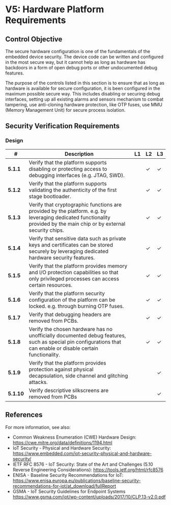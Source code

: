 # V5: Hardware Platform Requirements

## Control Objective

The secure hardware configuration is one of the fundamentals of the embedded device security. The device code can be written and configured in the most secure way, but it cannot help as long as hardware has backdoors in a form of open debug ports or other undocumented debug features.

The purpose of the controls listed in this section is to ensure that as long as hardware is available for secure configuration, it is been configured in the maximum possible secure way. This includes disabling or securing debug interfaces, setting up all existing alarms and sensors mechanism to combat tampering, use anti-cloning hardware protection, like OTP fuses, use MMU (Memory Management Unit) for secure process isolation.

## Security Verification Requirements

### Design

| # | Description | L1 | L2 | L3 |
| -- | ---------------------- | - | - | - |
| **5.1.1** | Verify that the platform supports disabling or protecting access to debugging interfaces (e.g. JTAG, SWD). | | ✓ | ✓ |
| **5.1.2** | Verify that the platform supports validating the authenticity of the first stage bootloader. | | ✓ | ✓ |
| **5.1.3** | Verify that cryptographic functions are provided by the platform. e.g. by leveraging dedicated functionality provided by the main chip or by external security chips. | | ✓ | ✓ |
| **5.1.4** | Verify that sensitive data such as private keys and certificates can be stored securely by leveraging dedicated hardware security features. | | ✓ | ✓ |
| **5.1.5** | Verify that the platform provides memory and I/O protection capabilities so that only privileged processes can access certain resources. | | ✓ | ✓ |
| **5.1.6** | Verify that the platform security configuration of the platform can be locked. e.g. through burning OTP fuses.  | | ✓ | ✓ |
| **5.1.7** | Verify that debugging headers are removed from PCBs. | | ✓  | ✓ |
| **5.1.8** | Verify the chosen hardware has no unofficially documented debug features, such as special pin configurations that can enable or disable certain functionality. | | ✓ | ✓ |
| **5.1.9** | Verify that the platform provides protection against physical decapsulation, side channel and glitching attacks. | | | ✓ |
| **5.1.10** | Verify descriptive silkscreens are removed from PCBs | | | ✓ |

## References
For more information, see also: 
- Common Weakness Enumeration (CWE) Hardware Design: <https://cwe.mitre.org/data/definitions/1194.html>
- IoT Security - Physical and Hardware Security: <https://www.embedded.com/iot-security-physical-and-hardware-security/>
- IETF RFC 8576 - IoT Security: State of the Art and Challenges (5.10 Reverse Engineering Considerations):  <https://tools.ietf.org/html/rfc8576>
- ENISA - Baseline Security Recommendations for IoT: <https://www.enisa.europa.eu/publications/baseline-security-recommendations-for-iot/at_download/fullReport>
- GSMA - IoT Security Guidelines for Endpoint Systems <https://www.gsma.com/iot/wp-content/uploads/2017/10/CLP.13-v2.0.pdf>
